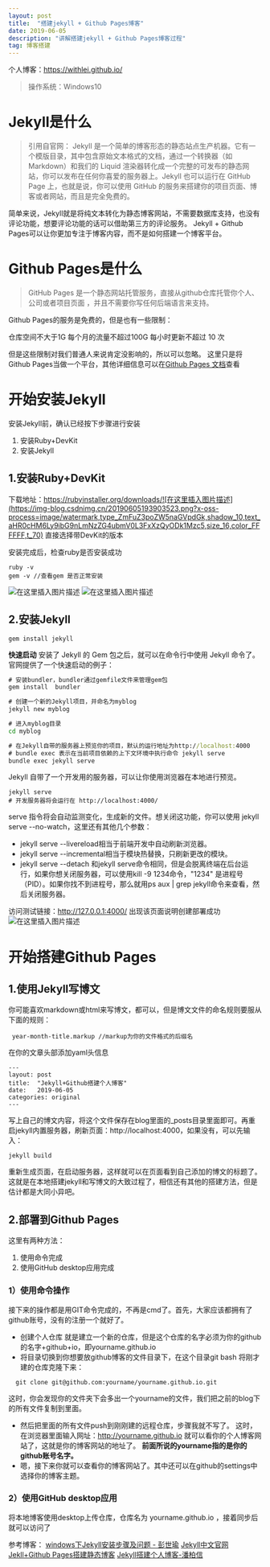 ```yaml
---
layout: post  
title:  "搭建jekyll + Github Pages博客"  
date: 2019-06-05  
description: "讲解搭建jekyll + Github Pages博客过程"
tag: 博客搭建
---
```


个人博客：https://withlei.github.io/

> 操作系统：Windows10

# Jekyll是什么
> 引用自官网：
Jekyll 是一个简单的博客形态的静态站点生产机器。它有一个模版目录，其中包含原始文本格式的文档，通过一个转换器（如 Markdown）和我们的 Liquid 渲染器转化成一个完整的可发布的静态网站，你可以发布在任何你喜爱的服务器上。Jekyll 也可以运行在 GitHub Page 上，也就是说，你可以使用 GitHub 的服务来搭建你的项目页面、博客或者网站，而且是完全免费的。

简单来说，Jekyll就是将纯文本转化为静态博客网站，不需要数据库支持，也没有评论功能，想要评论功能的话可以借助第三方的评论服务。
Jekyll + Github Pages可以让你更加专注于博客内容，而不是如何搭建一个博客平台。

# Github Pages是什么
> GitHub Pages 是一个静态网站托管服务，直接从github仓库托管你个人、公司或者项目页面 ，并且不需要你写任何后端语言来支持。

Github Pages的服务是免费的，但是也有一些限制：

仓库空间不大于1G
每个月的流量不超过100G
每小时更新不超过 10 次

但是这些限制对我们普通人来说肯定没影响的，所以可以忽略。
这里只是将Github Pages当做一个平台，其他详细信息可以在[Github Pages 文档](https://help.github.com/en/categories/github-pages-basics)查看

# 开始安装Jekyll
安装Jekyll前，确认已经按下步骤进行安装
1. 安装Ruby+DevKit
2. 安装Jekyll
## 1.安装Ruby+DevKit
下载地址：https://rubyinstaller.org/downloads/![在这里插入图片描述](https://img-blog.csdnimg.cn/20190605193903523.png?x-oss-process=image/watermark,type_ZmFuZ3poZW5naGVpdGk,shadow_10,text_aHR0cHM6Ly9ibG9nLmNzZG4ubmV0L3FxXzQyODk1Mzc5,size_16,color_FFFFFF,t_70)
直接选择带DevKit的版本

安装完成后，检查ruby是否安装成功
```
ruby -v
gem -v //查看gem 是否正常安装
```
![在这里插入图片描述](https://img-blog.csdnimg.cn/20190605194141500.png)
![在这里插入图片描述](https://img-blog.csdnimg.cn/20190605194445405.png)
## 2.安装Jekyll
```
gem install jekyll
```
**快速启动**
安装了 Jekyll 的 Gem 包之后，就可以在命令行中使用 Jekyll 命令了。官网提供了一个快速启动的例子：
```cmd
# 安装bundler，bundler通过gemfile文件来管理gem包
gem install  bundler

# 创建一个新的Jekyll项目，并命名为myblog
jekyll new myblog

# 进入myblog目录
cd myblog

# 在Jekyll自带的服务器上预览你的项目，默认的运行地址为http://localhost:4000
# bundle exec 表示在当前项目依赖的上下文环境中执行命令 jekyll serve
bundle exec jekyll serve
```
Jekyll 自带了一个开发用的服务器，可以让你使用浏览器在本地进行预览。
```
jekyll serve
# 开发服务器将会运行在 http://localhost:4000/
```
serve 指令将会自动监测变化，生成新的文件。想关闭这功能，你可以使用 jekyll serve --no-watch，这里还有其他几个参数：
- jekyll serve --livereload相当于前端开发中自动刷新浏览器。
- jekyll serve --incremental相当于模块热替换，只刷新更改的模块。
- jekyll serve --detach  和jekyll serve命令相同，但是会脱离终端在后台运行，如果你想关闭服务器，可以使用kill -9 1234命令，"1234" 是进程号（PID）。如果你找不到进程号，那么就用ps aux | grep jekyll命令来查看，然后关闭服务器。

访问测试链接：http://127.0.0.1:4000/
出现该页面说明创建部署成功
![在这里插入图片描述](https://img-blog.csdnimg.cn/20190605205005984.png?x-oss-process=image/watermark,type_ZmFuZ3poZW5naGVpdGk,shadow_10,text_aHR0cHM6Ly9ibG9nLmNzZG4ubmV0L3FxXzQyODk1Mzc5,size_16,color_FFFFFF,t_70)
# 开始搭建Github Pages
## 1.使用Jekyll写博文
你可能喜欢markdown或html来写博文，都可以，但是博文文件的命名规则要服从下面的规则：
```
 year-month-title.markup //markup为你的文件格式的后缀名
 ```
 在你的文章头部添加yaml头信息
```
---
layout: post
title:  "Jekyll+Github搭建个人博客"
date:   2019-06-05
categories: original
---
```
写上自己的博文内容，将这个文件保存在blog里面的_posts目录里面即可。再重启jekyll内置服务器，刷新页面：http://localhost:4000，如果没有，可以先输入：
```
jekyll build 
```
重新生成页面，在启动服务器，这样就可以在页面看到自己添加的博文的标题了。
这就是在本地搭建jekyll和写博文的大致过程了，相信还有其他的搭建方法，但是估计都是大同小异吧。
## 2.部署到Github Pages
这里有两种方法：
1. 使用命令完成
2. 使用GitHub desktop应用完成
### 1）使用命令操作
接下来的操作都是用GIT命令完成的，不再是cmd了。首先，大家应该都拥有了github账号，没有的注册一个就好了。

- 创建个人仓库
就是建立一个新的仓库，但是这个仓库的名字必须为你的github的名字+github+io，即yourname.github.io
- 将目录切换到你想要放github博客的文件目录下，在这个目录git bash 将刚才建的仓库克隆下来：
```
  git clone git@github.com:yourname/yourname.github.io.git
  ```
这时，你会发现你的文件夹下会多出一个yourname的文件，我们把之前的blog下的所有文件复制到里面。
- 然后把里面的所有文件push到刚刚建的远程仓库，步骤我就不写了。
这时，在浏览器里面输入网址：http://yourname.github.io 就可以看你的个人博客网站了，这就是你的博客网站的地址了。
**前面所说的yourname指的是你的github账号名字。**
- 嗯，接下来你就可以查看你的博客网站了。其中还可以在github的settings中选择你的博客主题。

### 2）使用GitHub desktop应用
将本地博客使用desktop上传仓库，仓库名为 yourname.github.io ，接着同步后就可以访问了

参考博客：
[windows下Jekyll安装步骤及问题 - 彭世瑜](https://blog.csdn.net/mouday/article/details/79300135)
[Jekyll中文官网](https://www.jekyll.com.cn/)
[Jekll+Github Pages搭建静态博客](https://www.jianshu.com/p/9f198d5779e6)
[Jekyll搭建个人博客-潘柏信](http://baixin.io:8000/2016/10/jekyll_tutorials1/)
